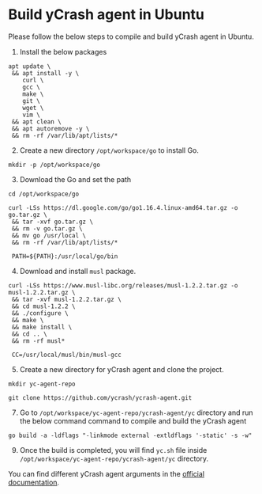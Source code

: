 # Build yCrash agent in Ubuntu

Please follow the below steps to compile and build yCrash agent in Ubuntu.

1. Install the below packages

```
apt update \
 && apt install -y \
    curl \
    gcc \
    make \
    git \
    wget \
    vim \
 && apt clean \
 && apt autoremove -y \
 && rm -rf /var/lib/apt/lists/*
```
2. Create a new directory ```/opt/workspace/go``` to install Go.

```
mkdir -p /opt/workspace/go
```
3. Download the Go and set the path

```
cd /opt/workspace/go

curl -LSs https://dl.google.com/go/go1.16.4.linux-amd64.tar.gz -o go.tar.gz \
 && tar -xvf go.tar.gz \
 && rm -v go.tar.gz \
 && mv go /usr/local \
 && rm -rf /var/lib/apt/lists/*
 
 PATH=${PATH}:/usr/local/go/bin
```
4. Download and install ```musl``` package.

```
curl -LSs https://www.musl-libc.org/releases/musl-1.2.2.tar.gz -o musl-1.2.2.tar.gz \
 && tar -xvf musl-1.2.2.tar.gz \
 && cd musl-1.2.2 \
 && ./configure \
 && make \
 && make install \
 && cd .. \
 && rm -rf musl*
 
 CC=/usr/local/musl/bin/musl-gcc
```
5. Create a new directory for yCrash agent and clone the project.

```
mkdir yc-agent-repo

git clone https://github.com/ycrash/ycrash-agent.git
```
7. Go to ```/opt/workspace/yc-agent-repo/ycrash-agent/yc``` directory and run the below command command to compile and build the yCrash agent

```
go build -a -ldflags "-linkmode external -extldflags '-static' -s -w"
```
9. Once the build is completed, you will find ```yc.sh``` file inside ```/opt/workspace/yc-agent-repo/ycrash-agent/yc``` directory. 

You can find different yCrash agent arguments in the [official documentation](https://docs.ycrash.io/ycrash-agent/all-agent-arguments.html#all-arguments).
